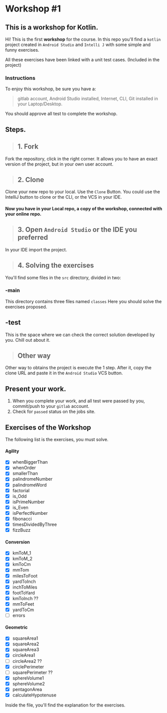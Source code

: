 # Workshop #1
## This is a workshop for Kotlin.

Hi! This is the first **workshop** for the course.
In this repo you'll find a `kotlin` project created in `Android Studio` and  `Intelli J` with some simple and funny exercises.

All these exercises have been linked with a unit test cases. (Included in the project)

### Instructions
To enjoy this workshop, be sure you have a:
> gitlab account,
> Android Studio installed,
> Internet,
> CLI,
> Git installed in your Laptop/Desktop.

You should approve all test to complete the workshop.


## Steps.

>## 1. Fork
Fork the repository, click in the right corner. It allows you to have an exact version of the project, but in your own user account.

>## 2. Clone

Clone your new repo to your local. Use the `Clone` Button. You could use the IntelliJ button to clone or the CLI, or the VCS in your IDE.
#### Now you have in your Local repo, a copy of the workshop, connected with your online repo.

>## 3. Open `Android Studio` or the IDE you preferred

In your IDE import the project.

>## 4. **Solving the exercises**

You'll find some files in the ``src`` directory, divided in two:
### -main
This directory contains three files named `classes`
Here you should solve the exercises proposed.

## -test
This is the space where we can check the correct solution developed by you.
Chill out about it.

>## Other way

Other way to obtains the project is execute the 1 step.
After it, copy the clone URL and paste it in the `Android Studio` VCS button.

## Present your work.

1. When you complete your work, and all test were passed by you, commit/push to your ``gitlab`` account.
2. Check for `passed` status on the jobs site.

## Exercises of the Workshop
The following list is the exercises, you must solve.
#### Agility
- [x] whenBiggerThan
- [x] whenOrder
- [x] smallerThan
- [x] palindromeNumber
- [x] palindromeWord
- [x] factorial
- [x] is_Odd
- [x] isPrimeNumber
- [x] is_Even
- [x] isPerfectNumber
- [x] fibonacci
- [x] timesDividedByThree
- [x] fizzBuzz

#### Conversion
- [x] kmToM_1
- [x] kmToM_2
- [x] kmToCm
- [x] mmTom
- [x] milesToFoot
- [x] yardToInch
- [x] inchToMiles
- [x] footToYard
- [x] kmToInch ??
- [x] mmToFeet
- [x] yardToCm
- [ ] errors

#### Geometric

- [x] squareArea1
- [x] squareArea2
- [x] squareArea3
- [x] circleArea1
- [ ] circleArea2 ??
- [x] circlePerimeter
- [ ] squarePerimeter ??
- [x] sphereVolume1
- [x] sphereVolume2
- [x] pentagonArea
- [x] calculateHypotenuse

Inside the file, you'll find the explanation for the exercises.



